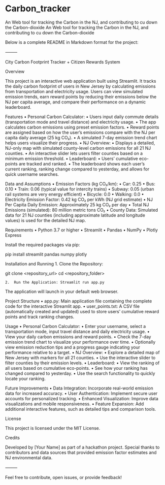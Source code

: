 # Carbon_tracker
An Web tool for tracking the Carbon in the NJ, and contributing to cu down the Carbon-dioxide
An Web tool for tracking the Carbon in the NJ, and contributing to cu down the Carbon-dioxide

Below is a complete README in Markdown format for the project:

⸻

City Carbon Footprint Tracker + Citizen Rewards System

Overview

This project is an interactive web application built using Streamlit. It tracks the daily carbon footprint of users in New Jersey by calculating emissions from transportation and electricity usage. Users can view simulated emission trends, earn reward points by reducing their emissions below the NJ per capita average, and compare their performance on a dynamic leaderboard.

Features
	•	Personal Carbon Calculator:
	•	Users input daily commute details (transportation mode and travel distance) and electricity usage.
	•	The app calculates carbon emissions using preset emission factors.
	•	Reward points are assigned based on how the user’s emissions compare with the NJ per capita daily average (25 kg CO₂).
	•	A simulated 7-day emission trend chart helps users visualize their progress.
	•	NJ Overview:
	•	Displays a detailed, NJ-only map with simulated county-level carbon emissions for all 21 NJ counties.
	•	An interactive slider lets users filter counties based on a minimum emission threshold.
	•	Leaderboard:
	•	Users’ cumulative eco-points are tracked and ranked.
	•	The leaderboard shows each user’s current ranking, ranking change compared to yesterday, and allows for quick username searches.

Data and Assumptions
	•	Emission Factors (kg CO₂/km):
	•	Car: 0.25
	•	Bus: 0.10
	•	Train: 0.06 (typical value for intercity trains)
	•	Subway: 0.05 (urban rail systems are very energy efficient)
	•	Bicycle: 0.0
	•	Walking: 0.0
	•	Electricity Emission Factor: 0.42 kg CO₂ per kWh (NJ grid estimate)
	•	NJ Per Capita Daily Emission: Approximately 25 kg CO₂ per day
	•	Total NJ Emissions (simulated): 80 million metric tons CO₂
	•	County Data:
Simulated data for 21 NJ counties (including approximate latitude and longitude values) is used for the detailed NJ map.

Requirements
	•	Python 3.7 or higher
	•	Streamlit
	•	Pandas
	•	NumPy
	•	Plotly Express

Install the required packages via pip:

pip install streamlit pandas numpy plotly

Installation and Running
	1.	Clone the Repository:

git clone <repository_url>
cd <repository_folder>


	2.	Run the Application: Streamlit run app.py



The application will launch in your default web browser.

Project Structure
	•	app.py:
Main application file containing the complete code for the interactive Streamlit app.
	•	user_points.txt:
A CSV file (automatically created and updated) used to store users’ cumulative reward points and track ranking changes.

Usage
	•	Personal Carbon Calculator:
	•	Enter your username, select a transportation mode, input travel distance and daily electricity usage.
	•	View your daily carbon emissions and reward points.
	•	Check the 7-day emission trend chart to visualize your performance over time.
	•	Optionally view emission reduction tips and a progress gauge indicating your performance relative to a target.
	•	NJ Overview:
	•	Explore a detailed map of New Jersey with markers for all 21 counties.
	•	Use the interactive slider to filter counties by their emission levels.
	•	Leaderboard:
	•	View the ranking of all users based on cumulative eco-points.
	•	See how your ranking has changed compared to yesterday.
	•	Use the search functionality to quickly locate your ranking.

Future Improvements
	•	Data Integration:
Incorporate real-world emission data for increased accuracy.
	•	User Authentication:
Implement secure user accounts for personalized tracking.
	•	Enhanced Visualization:
Improve data visualizations and mobile responsiveness.
	•	Feature Expansion:
Add additional interactive features, such as detailed tips and comparison tools.

License

This project is licensed under the MIT License.

Credits

Developed by [Your Name] as part of a hackathon project. Special thanks to contributors and data sources that provided emission factor estimates and NJ environmental data.

⸻

Feel free to contribute, open issues, or provide feedback!
